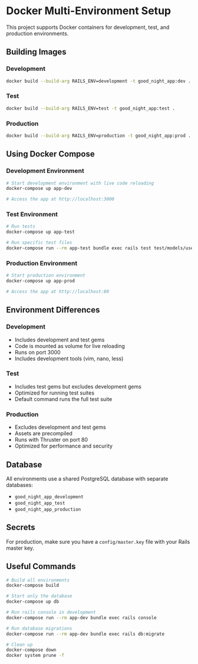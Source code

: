 # Docker Multi-Environment Setup

This project supports Docker containers for development, test, and production environments.

## Building Images

### Development
```bash
docker build --build-arg RAILS_ENV=development -t good_night_app:dev .
```

### Test
```bash
docker build --build-arg RAILS_ENV=test -t good_night_app:test .
```

### Production
```bash
docker build --build-arg RAILS_ENV=production -t good_night_app:prod .
```

## Using Docker Compose

### Development Environment
```bash
# Start development environment with live code reloading
docker-compose up app-dev

# Access the app at http://localhost:3000
```

### Test Environment
```bash
# Run tests
docker-compose up app-test

# Run specific test files
docker-compose run --rm app-test bundle exec rails test test/models/user_test.rb
```

### Production Environment
```bash
# Start production environment
docker-compose up app-prod

# Access the app at http://localhost:80
```

## Environment Differences

### Development
- Includes development and test gems
- Code is mounted as volume for live reloading
- Runs on port 3000
- Includes development tools (vim, nano, less)

### Test
- Includes test gems but excludes development gems
- Optimized for running test suites
- Default command runs the full test suite

### Production
- Excludes development and test gems
- Assets are precompiled
- Runs with Thruster on port 80
- Optimized for performance and security

## Database

All environments use a shared PostgreSQL database with separate databases:
- `good_night_app_development`
- `good_night_app_test`
- `good_night_app_production`

## Secrets

For production, make sure you have a `config/master.key` file with your Rails master key.

## Useful Commands

```bash
# Build all environments
docker-compose build

# Start only the database
docker-compose up db

# Run rails console in development
docker-compose run --rm app-dev bundle exec rails console

# Run database migrations
docker-compose run --rm app-dev bundle exec rails db:migrate

# Clean up
docker-compose down
docker system prune -f
```
